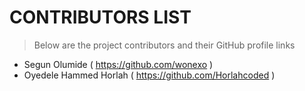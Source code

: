 # CONTRIBUTORS LIST
 > Below are the project contributors and their GitHub profile links

 * Segun Olumide ( https://github.com/wonexo )
 * Oyedele Hammed Horlah ( https://github.com/Horlahcoded )